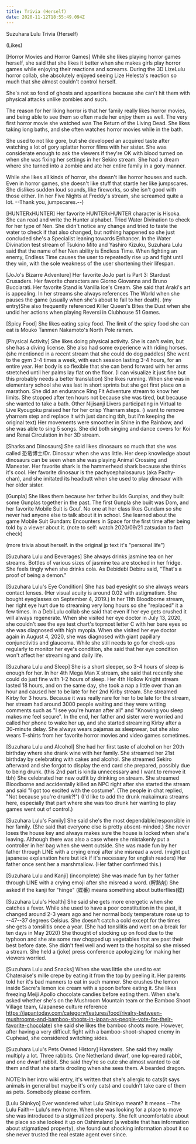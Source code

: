 ```yaml
---
title: Trivia (Herself)
date: 2020-11-12T18:55:49.094Z
---
```

Suzuhara Lulu Trivia (Herself)

(Likes)

[Horror Movies and Horror Games]
While she likes playing horror games herself, she said that she likes it better when she makes girls play horror games while enjoying their reactions and screams.
During the 3D LizeLulu horror collab, she absolutely enjoyed seeing Lize Helesta's reaction so much that she almost couldn't control herself.

She's not so fond of ghosts and apparitions because she can't hit them with physical attacks unlike zombies and such.

The reason for her liking horror is that her family really likes horror movies, and being able to see them so often made her enjoy them as well. The very first horror movie she watched was The Return of the Living Dead.
She likes taking long baths, and she often watches horror movies while in the bath.

She used to not like gore, but she developed an acquired taste after watching a lot of gory splatter horror films with her sister.
She was considerate enough to ask the viewers if they're OK with blood turned on when she was fixing her settings in her Sekiro stream.
She had a dream where she turned into a zombie and ate her entire family in a gory manner.

While she likes all kinds of horror, she doesn't like horror houses and such.
Even in horror games, she doesn't like stuff that startle her like jumpscares. She dislikes sudden loud sounds, like fireworks, so she isn't good with those either. (In her Five Nights at Freddy's stream, she screamed quite a lot. --Thank you, jumpscares.--)

[HUNTERxHUNTER]
Her favorite HUNTERxHUNTER character is Hisoka.
She can read and write the Hunter alphabet.
Tried Water Divination to check for her type of Nen. She didn't notice any change and tried to taste the water to check if that also changed, but nothing happened so she just concluded she's a Specialist leaning towards Enhancer.
In the Water Divination test stream of Tsukino Mito and Yashiro Kizuku, Suzuhara Lulu said that the name of her Nen ability is Endless Time. When fighting an enemy, Endless Time causes the user to repeatedly rise up and fight until they win, with the sole weakness of the user shortening their lifespan.

[JoJo's Bizarre Adventure]
Her favorite JoJo part is Part 3: Stardust Crusaders.
Her favorite characters are Giorno Giovanna and Bruno Bucciarati.
Her favorite Stand is Vanilla Ice's Cream.
She said that Araki's art is appealing.
In her streams she always references The World when she pauses the game (usually when she's about to fall to her death).
(my entry)She also frequently referenced Killer Queen's Bites the Dust when she undid her actions when playing Reversi in Clubhouse 51 Games.

[Spicy Food]
She likes eating spicy food.
The limit of the spicy food she can eat is Mouko Tanmen Nakamoto's North Pole ramen.

[Physical Activity]
She likes doing physical activity.
She is can't swim, but she has a diving license. She also had some experience with riding horses.
(she mentioned in a recent stream that she could do dog paddles)
She went to the gym 3-4 times a week, with each session lasting 3-4 hours, for an entire year.
Her body is so flexible that she can bend forward with her arms stretched until her palms lay flat on the floor. (I can visualize it just fine but this probably needs a better translation)
She likes running. When she was in elementary school she was last in short sprints but she got first place on a marathon.
She did an endurance Ring Fit Adventure stream to know her limits. She stopped after ten hours not because she was tired, but because she wanted to take a bath.
Other Nijisanji Livers participating in Virtual to Live Ryougoku praised her for her crisp Yharnam steps. (i want to remove yharnam step and replace it with just dancing tbh, but i'm keeping the original text)
Her movements were smoother in Shine in the Rainbow, and she was able to sing 5 songs.
She did both singing and dance covers for Koi and Renai Circulation in her 3D stream.

[Sharks and Dinosaurs]
She said likes dinosaurs so much that she was called 恐竜博士/Dr. Dinosaur when she was little. Her deep knowledge about dinosaurs can be seen when she was playing Animal Crossing and Maneater.
Her favorite shark is the hammerhead shark because she thinks it's cool.
Her favorite dinosaur is the pachycephalosaurus (aka Pachy-chan), and she imitated its headbutt when she used to play dinosaur with her older sister.

[Gunpla]
She likes them because her father builds Gunplas, and they built some Gunplas together in the past. The first Gunpla she built was Dom, and her favorite Mobile Suit is Gouf.
No one at her class likes Gundam so she never had anyone else to talk about it in school.
She learned about the game Mobile Suit Gundam: Encounters in Space for the first time after being told by a viewer about it. (note to self: watch 2020/09/21 zatsudan to fact check)

(more trivia about herself. in the original jp text it's "personal life")

[Suzuhara Lulu and Beverages]
She always drinks jasmine tea on her streams. Bottles of various sizes of jasmine tea are stocked in her fridge.
She feels tingly when she drinks cola. As Debidebi Debiru said, "That's a proof of being a demon."

[Suzuhara Lulu's Eye Condition]
She has bad eyesight so she always wears contact lenses. (Her visual acuity is around 0.02 with astigmatism. She bought eyeglasses on September 4, 2019.)
In her 11th Bloodborne stream, her right eye hurt due to streaming very long hours so she "replaced" it a few times. In a DebiLulu collab she said that even if her eye gets crushed it will always regenerate.
When she visited her eye doctor in July 13, 2020, she couldn't see the eye test chart's topmost letter C with her bare eyes so she was diagnosed with high myopia.
When she visited her eye doctor again in August 4, 2020, she was diagnosed with giant papillary conjunctivitis and glaucoma. While she still needs to go for check-ups regularly to monitor her eye's condition, she said that her eye condition won't affect her streaming and daily life.

[Suzuhara Lulu and Sleep]
She is a short sleeper, so 3-4 hours of sleep is enough for her.
In her 4th Mega Man X stream, she said that recently she could do just fine with 1-2 hours of sleep.
Her 4th Hollow Knight stream lasted 18 hours, and on the same day, she took a nap a little over than an hour and caused her to be late for her 2nd Kirby stream. She streamed Kirby for 3 hours.
Because it was really rare for her to be late for the stream, her stream had around 3000 people waiting and they were writing comments such as "I see you're human after all" and "Knowing you sleep makes me feel secure". In the end, her father and sister were worried and called her phone to wake her up, and she started streaming Kirby after a 30-minute delay.
She always wears pajamas as sleepwear, but she also wears T-shirts from her favorite horror movies and video games sometimes.

[Suzuhara Lulu and Alcohol]
She had her first taste of alcohol on her 20th birthday where she drank wine with her family.
She streamed her 21st birthday by celebrating with cakes and alcohol. She streamed Sekiro afterward and she forgot to display the end card she prepared, possibly due to being drunk. (this 2nd part is kinda unnecessary and I want to remove it tbh)
She celebrated her new outfit by drinking on stream. She streamed Bloodborne and accidentally killed an NPC right after she started the stream and said "I got too excited with the costume". (The people in chat replied, "Not because you're drunk?!")
(I'd like to add the drunk makaimura streams here, especially that part where she was too drunk her wanting to play games went out of control.)

[Suzuhara Lulu's Family]
She said she's the most dependable/responsible in her family. (She said that everyone else is pretty absent-minded.)
She never loses the house key and always makes sure the house is locked when she's leaving. Although there was also a case where she mistakenly put a controller in her bag when she went outside.
She was made fun by her father through LINE with a crying emoji after she misread a word. (might put japanese explanation here but idk if it's necessary for english readers)
Her father once sent her a marshmallow. (Her father confirmed this.)

[Suzuhara Lulu and Kanji] (incomplete)
She was made fun by her father through LINE with a crying emoji after she misread a word. (解熱剤)
She asked if the kanji for "hinge" (蝶番) means something about butterflies(蝶)

[Suzuhara Lulu's Health]
She said she gets more energetic when she catches a fever.
While she used to have a poor constitution in the past, it changed around 2-3 years ago and her normal body temperature rose up to --47--37 degrees Celsius. She doesn't catch a cold except for the times she gets a tonsilitis once a year. (She had tonsilitis and went on a break for ten days in May 2020)
She thought of stocking up on food due to the typhoon and she ate some raw chopped up vegetables that are past their best before date. She didn't feel well and went to the hospital so she missed a stream. She held a (joke) press conference apologizing for making her viewers worried.

[Suzuhara Lulu and Snacks]
When she was little she used to eat Chateraise's mille crepe by eating it from the top by peeling it. Her parents told her it's bad manners to eat in such manner.
She crushes the lemon inside Sacre's lemon ice cream with a spoon before eating it.
She likes freezing Meiji Apollo chocolate candies before eating them.
When she's asked whether she's on the Mushroom Mountain team or the Bamboo Shoot Village team, (Japanese culture reference https://japantoday.com/category/features/food/rivalry-between-mushrooms-and-bamboo-shoots-in-japan-as-people-vote-for-their-favorite-chocolate) she said she likes the bamboo shoots more. However, after having a very difficult fight with a bamboo-shoot-shaped enemy in Cuphead, she considered switching sides. 

[Suzuhara Lulu's Pets Owned History]
Hamsters. She said they really multiply a lot.
Three rabbits. One Netherland dwarf, one lop-eared rabbit, and one dwarf rabbit. She said they're so cute she almost wanted to eat them and that she starts drooling when she sees them.
A bearded dragon.

NOTE:In her intro wiki entry, it's written that she's allergic to cats(it says animals in general but maybe it's only cats) and couldn't take care of them as pets. Somebody please confirm.

[Lulu Shinkyo]
Ever wondered what Lulu Shinkyo meant? It means --The Lulu Faith-- Lulu's new home.
When she was looking for a place to move she was introduced to a stigmatized property.
She felt uncomfortable about the place so she looked it up on Oshimaland (a website that has information about stigmatized property), she found out shocking information about it so she never trusted the real estate agent ever since.
















